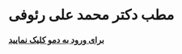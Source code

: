 # مطب دکتر **محمد علی رئوفی**

### [برای ورود به دمو کلیک نمایید](https://hooman-hadi.github.io/Dr-MohammadAliRaufi/src/)
